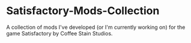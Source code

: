 # Satisfactory-Mods-Collection
A collection of mods I've developed (or I'm currently working on) for the game Satisfactory by Coffee Stain Studios.
